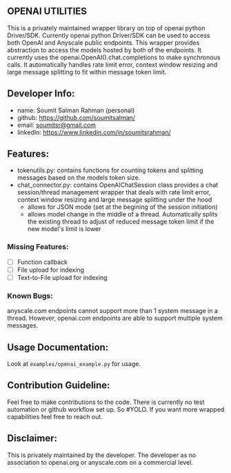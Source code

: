 ## OPENAI UTILITIES
This is a privately maintained wrapper library on top of openai python Driver/SDK. Currently openai python Driver/SDK can be used to access both OpenAI and Anyscale public endpoints. This wrapper provides abstraction to access the models hosted by both of the endpoints. It currently uses the openai.OpenAI().chat.completions to make synchronous calls. It automatically handles rate limit error, context window resizing and large message splitting to fit within message token limit.

## Developer Info:
- name: Soumit Salman Rahman (personal)
- github: https://github.com/soumitsalman/
- email: soumitsr@gmail.com
- linkedIn: https://www.linkedin.com/in/soumitsrahman/

## Features:
- tokenutils.py: contains functions for counting tokens and splitting messages based on the models token size. 
- chat_connector.py: contains OpenAIChatSession class provides a chat session/thread management wrapper that deals with rate limit error, context window resizing and large message splitting under the hood
    - allows for JSON mode (set at the begining of the session initiation)
    - allows model change in the middle of a thread. Automatically splits the existing thread to adjust of reduced message token limit if the new model's limit is lower

### Missing Features:
- [ ] Function callback
- [ ] File upload for indexing
- [ ] Text-to-File upload for indexing

### Known Bugs:
anyscale.com endpoints cannot support more than 1 system message in a thread. However, openai.com endpoints are able to support multiple system messages.

## Usage Documentation:
Look at `examples/openai_example.py` for usage.

## Contribution Guideline:
Feel free to make contributions to the code. There is currently no test automation or github workflow set up. So #YOLO. If you want more wrapped capabilities feel free to reach out.

## Disclaimer:
This is privately maintained by the developer. The developer as no association to openai.org or anyscale.com on a commercial level.